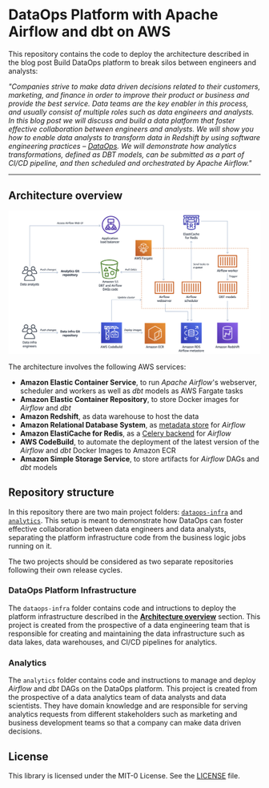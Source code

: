# DataOps Platform with Apache Airflow and dbt on AWS

This repository contains the code to deploy the architecture described in the blog post Build DataOps platform to break silos between engineers and analysts:

*"Companies strive to make data driven decisions related to their customers, marketing, and finance in order to improve their product or business and provide the best service. Data teams are the key enabler in this process, and usually consist of multiple roles such as data engineers and analysts. In this blog post we will discuss and build a data platform that foster effective collaboration between engineers and analysts. We will show you how to enable data analysts to transform data in Redshift by using software engineering practices – [DataOps](https://en.wikipedia.org/wiki/DataOps). We will demonstrate how analytics transformations, defined as DBT models, can be submitted as a part of CI/CD pipeline, and then scheduled and orchestrated by Apache Airflow."*

---

## Architecture overview

![Architecture](docs/diagram.png "Architecture")

The architecture involves the following AWS services:
* **Amazon Elastic Container Service**, to run *Apache Airflow*'s webserver, scheduler and workers as well as *dbt* models as AWS Fargate tasks
* **Amazon Elastic Container Repository**, to store Docker images for *Airflow* and *dbt*
* **Amazon Redshift**, as data warehouse to host the data
* **Amazon Relational Database System**, as [metadata store](https://airflow.apache.org/docs/stable/howto/initialize-database.html) for *Airflow*
* **Amazon ElastiCache for Redis**, as a [Celery backend](https://airflow.apache.org/docs/1.10.1/howto/executor/use-celery.html) for *Airflow*
* **AWS CodeBuild**, to automate the deployment of the latest version of the *Airflow* and *dbt* Docker Images to Amazon ECR
* **Amazon Simple Storage Service**, to store artifacts for *Airflow* DAGs and *dbt* models

## Repository structure

In this repository there are two main project folders: [`dataops-infra`](dataops-infra) and [`analytics`](analytics). This setup is meant to demonstrate how DataOps can foster effective collaboration between data engineers and data analysts, separating the platform infrastructure code from the business logic jobs running on it. 

The two projects should be considered as two separate repositories following their own release cycles.

### DataOps Platform Infrastructure

The `dataops-infra` folder contains code and intructions to deploy the platform infrastructure described in the [**Architecture overview**](#architecture-overview) section. This project is created from the prospective of a data engineering team that is responsible for creating and maintaining the data infrastructure such as data lakes, data warehouses, and CI/CD pipelines for analytics.

### Analytics 

The `analytics` folder contains code and instructions to manage and deploy *Airflow* and *dbt* DAGs on the DataOps platform. This project is created from the prospective of a data analytics team of data analysts and data scientists. They have domain knowledge and are responsible for serving analytics requests from different stakeholders such as marketing and business development teams so that a company can make data driven decisions.

## License

This library is licensed under the MIT-0 License. See the [LICENSE](LICENSE) file.
